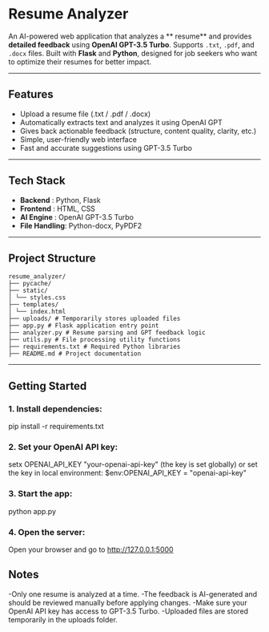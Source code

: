 # Resume Analyzer

An AI-powered web application that analyzes a ** resume** and provides **detailed feedback** using **OpenAI GPT-3.5 Turbo**. Supports `.txt`, `.pdf`, and `.docx` files. Built with **Flask** and **Python**, designed for job seekers who want to optimize their resumes for better impact.

---

## Features

- Upload a resume file (.txt / .pdf / .docx)
- Automatically extracts text and analyzes it using OpenAI GPT
- Gives back actionable feedback (structure, content quality, clarity, etc.)
- Simple, user-friendly web interface
- Fast and accurate suggestions using GPT-3.5 Turbo

---

## Tech Stack

- **Backend**      : Python, Flask
- **Frontend**     : HTML, CSS
- **AI Engine**    : OpenAI GPT-3.5 Turbo
- **File Handling**: Python-docx, PyPDF2

---

## Project Structure


```
resume_analyzer/
├── pycache/
├── static/
│ └── styles.css
├── templates/
│ └── index.html
├── uploads/ # Temporarily stores uploaded files
├── app.py # Flask application entry point
├── analyzer.py # Resume parsing and GPT feedback logic
├── utils.py # File processing utility functions
├── requirements.txt # Required Python libraries
├── README.md # Project documentation

```
---

## Getting Started

### 1. Install dependencies:

pip install -r requirements.txt

### 2. Set your OpenAI API key:

setx OPENAI_API_KEY "your-openai-api-key" (the key is set globally)
or
set the key in local environment: $env:OPENAI_API_KEY = "openai-api-key"

### 3. **Start the app**:

python app.py

### 4. **Open the server**:

Open your browser and go to http://127.0.0.1:5000

##  Notes

-Only one resume is analyzed at a time.
-The feedback is AI-generated and should be reviewed manually before applying changes.
-Make sure your OpenAI API key has access to GPT-3.5 Turbo.
-Uploaded files are stored temporarily in the uploads folder.
